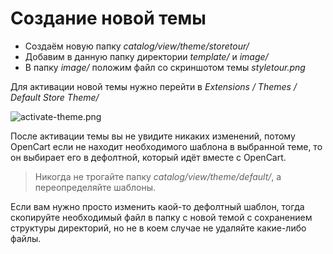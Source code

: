 # Создание новой темы

* Создаём новую папку  *catalog/view/theme/storetour/*
* Добавим в данную папку директории *template/* и *image/*
* В папку *image/* положим файл со скриншотом темы *styletour.png*

Для активации новой темы нужно перейти в *Extensions / Themes / Default Store Theme/*

![activate-theme.png](https://github.com/kamuz/study/blob/master/content/opencart/content/img/activate-theme.png?raw=true)

После активации темы вы не увидите никаких изменений, потому OpenCart если не находит необходимого шаблона в выбранной теме, то он выбирает его в дефолтной, который идёт вместе с OpenCart.

> Никогда не трогайте папку *catalog/view/theme/default/*, а переопределяйте шаблоны.

Если вам нужно просто изменить каой-то дефолтный шаблон, тогда скопируйте необходимый файл в папку с новой темой с сохранением структуры директорий, но не в коем случае не удаляйте какие-либо файлы.